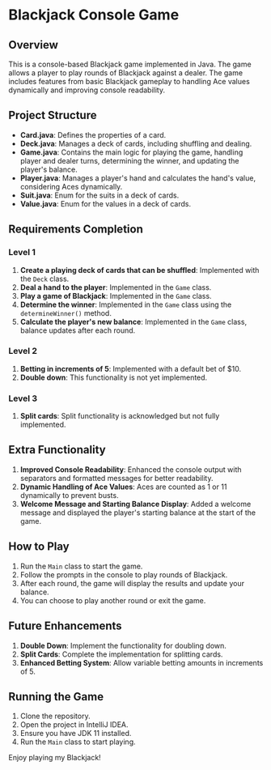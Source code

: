 # Blackjack Console Game

## Overview
This is a console-based Blackjack game implemented in Java. The game allows a player to play rounds of Blackjack against a dealer. The game includes features from basic Blackjack gameplay to handling Ace values dynamically and improving console readability.

## Project Structure
- **Card.java**: Defines the properties of a card.
- **Deck.java**: Manages a deck of cards, including shuffling and dealing.
- **Game.java**: Contains the main logic for playing the game, handling player and dealer turns, determining the winner, and updating the player's balance.
- **Player.java**: Manages a player's hand and calculates the hand's value, considering Aces dynamically.
- **Suit.java**: Enum for the suits in a deck of cards.
- **Value.java**: Enum for the values in a deck of cards.

## Requirements Completion

### Level 1
1. **Create a playing deck of cards that can be shuffled**: Implemented with the `Deck` class.
2. **Deal a hand to the player**: Implemented in the `Game` class.
3. **Play a game of Blackjack**: Implemented in the `Game` class.
4. **Determine the winner**: Implemented in the `Game` class using the `determineWinner()` method.
5. **Calculate the player's new balance**: Implemented in the `Game` class, balance updates after each round.

### Level 2
1. **Betting in increments of 5**: Implemented with a default bet of $10.
2. **Double down**: This functionality is not yet implemented.

### Level 3
1. **Split cards**: Split functionality is acknowledged but not fully implemented.

## Extra Functionality
1. **Improved Console Readability**: Enhanced the console output with separators and formatted messages for better readability.
2. **Dynamic Handling of Ace Values**: Aces are counted as 1 or 11 dynamically to prevent busts.
3. **Welcome Message and Starting Balance Display**: Added a welcome message and displayed the player's starting balance at the start of the game.

## How to Play
1. Run the `Main` class to start the game.
2. Follow the prompts in the console to play rounds of Blackjack.
3. After each round, the game will display the results and update your balance.
4. You can choose to play another round or exit the game.

## Future Enhancements
1. **Double Down**: Implement the functionality for doubling down.
2. **Split Cards**: Complete the implementation for splitting cards.
3. **Enhanced Betting System**: Allow variable betting amounts in increments of 5.

## Running the Game
1. Clone the repository.
2. Open the project in IntelliJ IDEA.
3. Ensure you have JDK 11 installed.
4. Run the `Main` class to start playing.

Enjoy playing my Blackjack!
